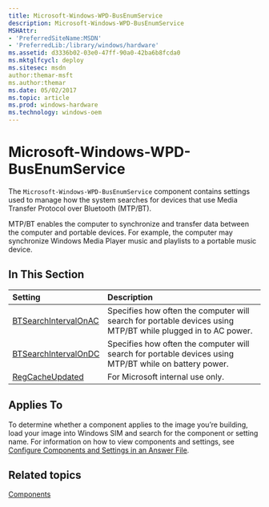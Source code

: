 ```yaml
---
title: Microsoft-Windows-WPD-BusEnumService
description: Microsoft-Windows-WPD-BusEnumService
MSHAttr:
- 'PreferredSiteName:MSDN'
- 'PreferredLib:/library/windows/hardware'
ms.assetid: d3336b02-03e0-47ff-90a0-42ba6b8fcda0
ms.mktglfcycl: deploy
ms.sitesec: msdn
author:themar-msft
ms.author:themar
ms.date: 05/02/2017
ms.topic: article
ms.prod: windows-hardware
ms.technology: windows-oem
---
```

# Microsoft-Windows-WPD-BusEnumService

The `Microsoft-Windows-WPD-BusEnumService` component contains settings used to manage how the system searches for devices that use Media Transfer Protocol over Bluetooth (MTP/BT).

MTP/BT enables the computer to synchronize and transfer data between the computer and portable devices. For example, the computer may synchronize Windows Media Player music and playlists to a portable music device.

## In This Section

| Setting                 | Description                                                                           |
|:------------------------|:--------------------------------------------------------------------------------------|
| [BTSearchIntervalOnAC](microsoft-windows-wpd-busenumservice-btsearchintervalonac.md) | Specifies how often the computer will search for portable devices using MTP/BT while plugged in to AC power. |
| [BTSearchIntervalOnDC](microsoft-windows-wpd-busenumservice-btsearchintervalondc.md) | Specifies how often the computer will search for portable devices using MTP/BT while on battery power. |
| [RegCacheUpdated](microsoft-windows-wpd-busenumservice-regcacheupdated.md) | For Microsoft internal use only. |

## Applies To

To determine whether a component applies to the image you’re building, load your image into Windows SIM and search for the component or setting name. For information on how to view components and settings, see [Configure Components and Settings in an Answer File](https://docs.microsoft.com/en-us/windows-hardware/customize/desktop/wsim/configure-components-and-settings-in-an-answer-file).

## Related topics

[Components](components-b-unattend.md)
